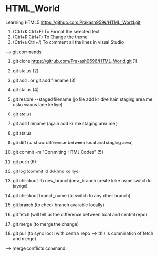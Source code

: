 # HTML_World
Learning HTML5
https://github.com/Prakash9596/HTML_World.git

1. (Ctrl+K Ctrl+F) To Format the selected text
2. (Ctrl+K Ctrl+T) To Change the theme
3. (Ctrl+a Ctrl+/) To comment all the lines in visual Studio

--> git commands:
1. git clone https://github.com/Prakash9596/HTML_World.git (1)
2. git status (2)
3. git add . or git add filename (3)
4. git status (4)
5. git restore --staged filename (jo file add kr diye hain staging area me usko wapus lane ke liye)
6. git status
7. git add filename (again add kr rhe staging area me )
8. git status
9. git diff (to show difference between local and staging area)
10. git commit -m "Commiting HTML Codes" (5)
11. git push (6)

12. git log (commit id dekhne ke liye)
13. git checkout -b new_branch(new_branch create krke usme switch kr jayega)
14. git checkout branch_name (to switch to any other branch)
15. git branch (to check branch available locally)
16. git fetch (will tell us the difference between local and central repo)
17. git merge (to merge the change)
18. git pull (to sync local with central repo --> this is comnination of fetch and merge)

--> merge conflicts command: